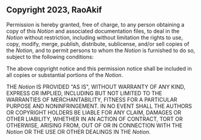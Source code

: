 ## Copyright 2023, RaoAkif

Permission is hereby granted, free of charge, to any person obtaining a copy of this _*Notion*_ and associated documentation files, to deal in the _*Notion*_ without restriction, including without limitation the rights to use, copy, modify, merge, publish, distribute, sublicense, and/or sell copies of the _*Notion*_, and to permit persons to whom the _*Notion*_ is furnished to do so, subject to the following conditions:

The above copyright notice and this permission notice shall be included in all copies or substantial portions of the _*Notion*_.

THE _*Notion*_ IS PROVIDED "AS IS", WITHOUT WARRANTY OF ANY KIND, EXPRESS OR IMPLIED, INCLUDING BUT NOT LIMITED TO THE WARRANTIES OF MERCHANTABILITY, FITNESS FOR A PARTICULAR PURPOSE AND NONINFRINGEMENT. IN NO EVENT SHALL THE AUTHORS OR COPYRIGHT HOLDERS BE LIABLE FOR ANY CLAIM, DAMAGES OR OTHER LIABILITY, WHETHER IN AN ACTION OF CONTRACT, TORT OR OTHERWISE, ARISING FROM, OUT OF OR IN CONNECTION WITH THE _*Notion*_ OR THE USE OR OTHER DEALINGS IN THE _*Notion*_.
